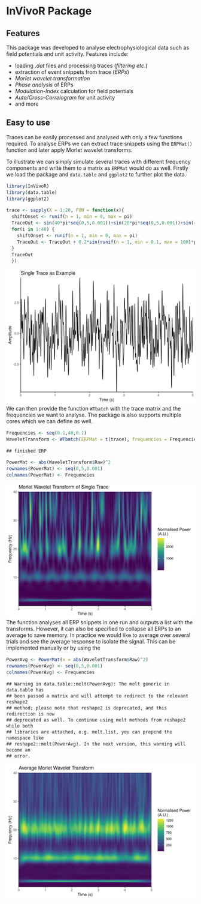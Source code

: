 InVivoR Package
================

## Features

This package was developed to analyse electrophysiological data such as
field potentials and unit activity. Features include:

-   loading *.dat* files and processing traces (*filtering etc.*)
-   extraction of event snippets from trace (*ERPs*)
-   *Morlet wavelet transformation*
-   *Phase analysis* of ERPs
-   *Modulation-Index* calculation for field potentials
-   *Auto/Cross-Correlogram* for unit activity
-   and more

## Easy to use

Traces can be easily processed and analysed with only a few functions
required. To analyse ERPs we can extract trace snippets using the
`ERPMat()` function and later apply Morlet wavelet transforms.

To illustrate we can simply simulate several traces with different
frequency components and write them to a matrix as `ERPMat` would do as
well. Firstly we load the package and `data.table` and `ggplot2` to
further plot the data.

``` r
library(InVivoR)
library(data.table)
library(ggplot2)
```

``` r
trace <- sapply(X = 1:20, FUN = function(x){
  shiftOnset <- runif(n = 1, min = 0, max = pi)
  TraceOut <- sin(40*pi*seq(0,5,0.001))+sin(20*pi*seq(0,5,0.001))+sin(4*pi*seq(0,5,0.001))
  for(i in 1:40) {
    shiftOnset <- runif(n = 1, min = 0, max = pi)
    TraceOut <- TraceOut + 0.2*sin(runif(n = 1, min = 0.1, max = 100)*pi*seq(0+shiftOnset,5+shiftOnset,0.001))
  }
  TraceOut
  })
```

![](README_files/figure-gfm/PlotTrace-1.png)<!-- --> We can then provide
the function `WTbatch` with the trace matrix and the frequencies we want
to analyse. The package is also supports multiple cores which we can
define as well.

``` r
Frequencies <- seq(0.1,40,0.1)
WaveletTransform <- WTbatch(ERPMat = t(trace), frequencies = Frequencies, SamplingRate = 1e3, CORES = 4, PhaseAnalysis = T, sigma = 6)
```

    ## finished ERP

``` r
PowerMat <- abs(WaveletTransform$Raw)^2
rownames(PowerMat) <- seq(0,5,0.001)
colnames(PowerMat) <- Frequencies
```

![](README_files/figure-gfm/PowerPlot-1.png)<!-- --> The function
analyses all ERP snippets in one run and outputs a list with the
transforms. However, it can also be specified to collapse all ERPs to an
average to save memory. In practice we would like to average over
several trials and see the average response to isolate the signal. This
can be implemented manually or by using the

``` r
PowerAvg <- PowerMat(x = abs(WaveletTransform$Raw)^2)
rownames(PowerAvg) <- seq(0,5,0.001)
colnames(PowerAvg) <- Frequencies
```

    ## Warning in data.table::melt(PowerAvg): The melt generic in data.table has
    ## been passed a matrix and will attempt to redirect to the relevant reshape2
    ## method; please note that reshape2 is deprecated, and this redirection is now
    ## deprecated as well. To continue using melt methods from reshape2 while both
    ## libraries are attached, e.g. melt.list, you can prepend the namespace like
    ## reshape2::melt(PowerAvg). In the next version, this warning will become an
    ## error.

![](README_files/figure-gfm/PlotPowerAvg-1.png)<!-- -->
